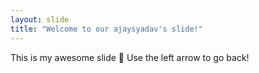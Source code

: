 ```yaml
---
layout: slide
title: "Welcome to our ajaysyadav's slide!"
---
```

This is my awesome slide :tada:
Use the left arrow to go back!
